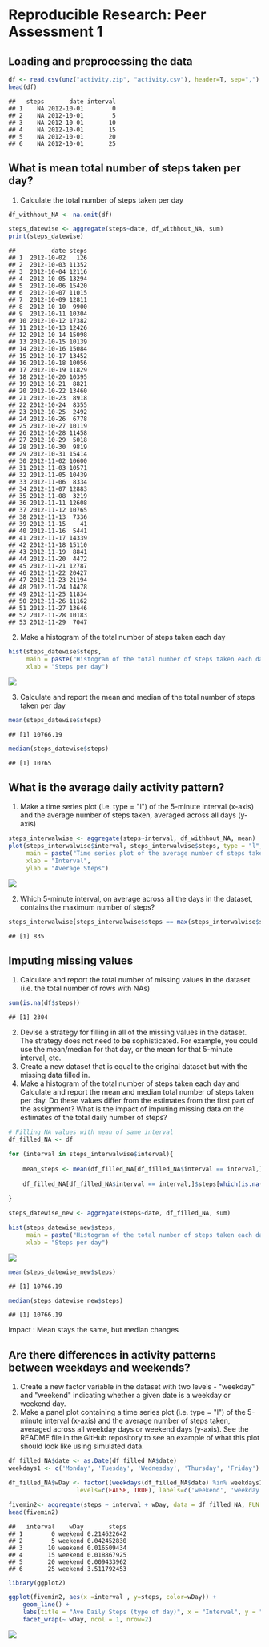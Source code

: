 # Reproducible Research: Peer Assessment 1


## Loading and preprocessing the data


```r
df <- read.csv(unz("activity.zip", "activity.csv"), header=T, sep=",")
head(df)
```

```
##   steps       date interval
## 1    NA 2012-10-01        0
## 2    NA 2012-10-01        5
## 3    NA 2012-10-01       10
## 4    NA 2012-10-01       15
## 5    NA 2012-10-01       20
## 6    NA 2012-10-01       25
```


## What is mean total number of steps taken per day?

1.  Calculate the total number of steps taken per day


```r
df_withhout_NA <- na.omit(df)

steps_datewise <- aggregate(steps~date, df_withhout_NA, sum)
print(steps_datewise)
```

```
##          date steps
## 1  2012-10-02   126
## 2  2012-10-03 11352
## 3  2012-10-04 12116
## 4  2012-10-05 13294
## 5  2012-10-06 15420
## 6  2012-10-07 11015
## 7  2012-10-09 12811
## 8  2012-10-10  9900
## 9  2012-10-11 10304
## 10 2012-10-12 17382
## 11 2012-10-13 12426
## 12 2012-10-14 15098
## 13 2012-10-15 10139
## 14 2012-10-16 15084
## 15 2012-10-17 13452
## 16 2012-10-18 10056
## 17 2012-10-19 11829
## 18 2012-10-20 10395
## 19 2012-10-21  8821
## 20 2012-10-22 13460
## 21 2012-10-23  8918
## 22 2012-10-24  8355
## 23 2012-10-25  2492
## 24 2012-10-26  6778
## 25 2012-10-27 10119
## 26 2012-10-28 11458
## 27 2012-10-29  5018
## 28 2012-10-30  9819
## 29 2012-10-31 15414
## 30 2012-11-02 10600
## 31 2012-11-03 10571
## 32 2012-11-05 10439
## 33 2012-11-06  8334
## 34 2012-11-07 12883
## 35 2012-11-08  3219
## 36 2012-11-11 12608
## 37 2012-11-12 10765
## 38 2012-11-13  7336
## 39 2012-11-15    41
## 40 2012-11-16  5441
## 41 2012-11-17 14339
## 42 2012-11-18 15110
## 43 2012-11-19  8841
## 44 2012-11-20  4472
## 45 2012-11-21 12787
## 46 2012-11-22 20427
## 47 2012-11-23 21194
## 48 2012-11-24 14478
## 49 2012-11-25 11834
## 50 2012-11-26 11162
## 51 2012-11-27 13646
## 52 2012-11-28 10183
## 53 2012-11-29  7047
```

2.  Make a histogram of the total number of steps taken each day


```r
hist(steps_datewise$steps,
     main = paste("Histogram of the total number of steps taken each day"),
     xlab = "Steps per day")
```

![](PA1_template_files/figure-html/unnamed-chunk-3-1.png)<!-- -->

3.  Calculate and report the mean and median of the total number of steps taken per day


```r
mean(steps_datewise$steps)
```

```
## [1] 10766.19
```

```r
median(steps_datewise$steps)
```

```
## [1] 10765
```


## What is the average daily activity pattern?

1.  Make a time series plot (i.e. type = "l") of the 5-minute interval (x-axis) and the average number of steps taken, averaged across all days (y-axis)


```r
steps_interwalwise <- aggregate(steps~interval, df_withhout_NA, mean)
plot(steps_interwalwise$interval, steps_interwalwise$steps, type = "l",
     main = paste("Time series plot of the average number of steps taken"),
     xlab = "Interval",
     ylab = "Average Steps")
```

![](PA1_template_files/figure-html/unnamed-chunk-5-1.png)<!-- -->

2.  Which 5-minute interval, on average across all the days in the dataset, contains the maximum number of steps?


```r
steps_interwalwise[steps_interwalwise$steps == max(steps_interwalwise$steps),]$interval
```

```
## [1] 835
```


## Imputing missing values

1.  Calculate and report the total number of missing values in the dataset (i.e. the total number of rows with NAs)


```r
sum(is.na(df$steps))
```

```
## [1] 2304
```

2.  Devise a strategy for filling in all of the missing values in the dataset. The strategy does not need to be sophisticated. For example, you could use the mean/median for that day, or the mean for that 5-minute interval, etc.
3.  Create a new dataset that is equal to the original dataset but with the missing data filled in.
4.  Make a histogram of the total number of steps taken each day and Calculate and report the mean and median total number of steps taken per day. Do these values differ from the estimates from the first part of the assignment? What is the impact of imputing missing data on the estimates of the total daily number of steps?


```r
# Filling NA values with mean of same interval
df_filled_NA <- df

for (interval in steps_interwalwise$interval){
    
    mean_steps <- mean(df_filled_NA[df_filled_NA$interval == interval,]$steps, na.rm = TRUE)
    
    df_filled_NA[df_filled_NA$interval == interval,]$steps[which(is.na(df_filled_NA[df_filled_NA$interval == interval,]$steps))] <- mean_steps
    
}

steps_datewise_new <- aggregate(steps~date, df_filled_NA, sum)

hist(steps_datewise_new$steps,
     main = paste("Histogram of the total number of steps taken each day (Modified Data)"),
     xlab = "Steps per day")
```

![](PA1_template_files/figure-html/unnamed-chunk-8-1.png)<!-- -->

```r
mean(steps_datewise_new$steps)
```

```
## [1] 10766.19
```

```r
median(steps_datewise_new$steps)
```

```
## [1] 10766.19
```

Impact : Mean stays the same, but median changes

## Are there differences in activity patterns between weekdays and weekends?

1.  Create a new factor variable in the dataset with two levels - "weekday" and "weekend" indicating whether a given date is a weekday or weekend day.
2.  Make a panel plot containing a time series plot (i.e. type = "l") of the 5-minute interval (x-axis) and the average number of steps taken, averaged across all weekday days or weekend days (y-axis). See the README file in the GitHub repository to see an example of what this plot should look like using simulated data.


```r
df_filled_NA$date <- as.Date(df_filled_NA$date)
weekdays1 <- c('Monday', 'Tuesday', 'Wednesday', 'Thursday', 'Friday')

df_filled_NA$wDay <- factor((weekdays(df_filled_NA$date) %in% weekdays1), 
                   levels=c(FALSE, TRUE), labels=c('weekend', 'weekday'))

fivemin2<- aggregate(steps ~ interval + wDay, data = df_filled_NA, FUN = mean, na.rm = TRUE)
head(fivemin2)
```

```
##   interval    wDay       steps
## 1        0 weekend 0.214622642
## 2        5 weekend 0.042452830
## 3       10 weekend 0.016509434
## 4       15 weekend 0.018867925
## 5       20 weekend 0.009433962
## 6       25 weekend 3.511792453
```

```r
library(ggplot2) 

ggplot(fivemin2, aes(x =interval , y=steps, color=wDay)) +
    geom_line() +
    labs(title = "Ave Daily Steps (type of day)", x = "Interval", y = "Total Number of Steps") +
    facet_wrap(~ wDay, ncol = 1, nrow=2)
```

![](PA1_template_files/figure-html/unnamed-chunk-9-1.png)<!-- -->


